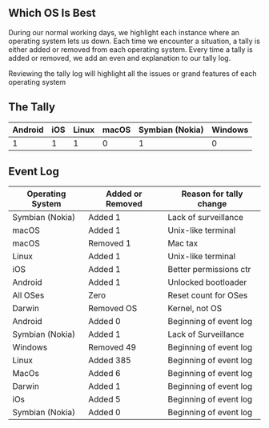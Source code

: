 ## Which OS Is Best

During our normal working days, we highlight each instance where an operating system lets us down. Each time we encounter a situation, a tally is either added or removed from each operating system. Every time a tally is added or removed, we add an even and explanation to our tally log. 

Reviewing the tally log will highlight all the issues or grand features of each operating system

## The Tally

| Android | iOS | Linux | macOS | Symbian (Nokia) | Windows |
| ------- | --- | ----- | ----- | --------------- | ------- |
|       1 |   1 |     1 |     0 |               1 |       0 |

## Event Log

| Operating System | Added or Removed | Reason for tally change |
| ---------------- | ---------------- | ----------------------- |
| Symbian (Nokia)  | Added          1 | Lack of surveillance    |
| macOS            | Added          1 | Unix-like terminal      |
| macOS            | Removed        1 | Mac tax                 |
| Linux            | Added          1 | Unix-like terminal      |
| iOS              | Added          1 | Better permissions ctr  |
| Android          | Added          1 | Unlocked bootloader     |
| All OSes         | Zero             | Reset count for OSes    |
| Darwin           | Removed OS       | Kernel, not OS          |
| Android          | Added          0 | Beginning of event log  |
| Symbian (Nokia)  | Added          1 | Lack of Surveillance    |
| Windows          | Removed       49 | Beginning of event log  |
| Linux            | Added        385 | Beginning of event log  |
| MacOs            | Added          6 | Beginning of event log  |
| Darwin           | Added          1 | Beginning of event log  |
| iOs              | Added          5 | Beginning of event log  |
| Symbian (Nokia)  | Added          0 | Beginning of event log  |
